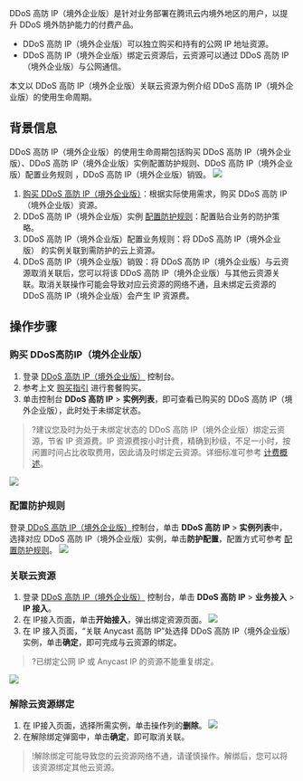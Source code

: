 DDoS 高防 IP（境外企业版）是针对业务部署在腾讯云内境外地区的用户，以提升 DDoS 境外防护能力的付费产品。
- DDoS 高防 IP（境外企业版）可以独立购买和持有的公网 IP 地址资源。
- DDoS 高防 IP（境外企业版）绑定云资源后，云资源可以通过 DDoS 高防 IP（境外企业版）与公网通信。

本文以 DDoS 高防 IP（境外企业版）关联云资源为例介绍 DDoS 高防 IP（境外企业版）的使用生命周期。

## 背景信息
DDoS 高防 IP（境外企业版）的使用生命周期包括购买 DDoS 高防 IP（境外企业版）、DDoS 高防 IP（境外企业版）实例配置防护规则、DDoS 高防 IP（境外企业版）配置业务规则 ，DDoS 高防 IP（境外企业版）销毁。
![](https://main.qcloudimg.com/raw/95b31a570ba0a1d479db4e65f58ef070.png)
 
1. [购买 DDoS 高防 IP（境外企业版）](https://buy.cloud.tencent.com/antiddos#/advanced-intl)：根据实际使用需求，购买 DDoS 高防 IP（境外企业版）资源。
2. DDoS 高防 IP（境外企业版）实例 [配置防护规则](https://cloud.tencent.com/document/product/1014/31116)：配置贴合业务的防护策略。
3. DDoS 高防 IP（境外企业版）配置业务规则：将 DDoS 高防 IP（境外企业版） 的实例关联到需防护的云上资源。
4. DDoS 高防 IP（境外企业版）销毁：将 DDoS 高防 IP（境外企业版）与云资源取消关联后，您可以将该 DDoS 高防 IP（境外企业版）与其他云资源关联。取消关联操作可能会导致对应云资源的网络不通，且未绑定云资源的 DDoS 高防 IP（境外企业版）会产生 IP 资源费。

## 操作步骤
### 购买 DDoS高防IP（境外企业版）
1. 登录 [DDoS 高防 IP（境外企业版）](https://console.cloud.tencent.com/ddos/ddos-basic) 控制台。
2. 参考上文 [购买指引](https://cloud.tencent.com/document/product/1014/56255) 进行套餐购买。
3. 单击控制台 **DDoS 高防 IP** > **实例列表**，即可查看已购买的 DDoS 高防 IP（境外企业版），此时处于未绑定状态。
>?建议您及时为处于未绑定状态的 DDoS 高防 IP（境外企业版）绑定云资源，节省 IP 资源费。IP 资源费按小时计费，精确到秒级，不足一小时，按闲置时间占比收取费用，因此请及时绑定云资源。详细标准可参考 [计费概述](https://cloud.tencent.com/document/product/1014/56251)。
>
![](https://qcloudimg.tencent-cloud.cn/raw/f6fd2f54dc2f0c74c2c0f75447a130da.png)
 
### 配置防护规则
登录[ DDoS 高防 IP（境外企业版）](https://console.cloud.tencent.com/ddos/ddos-basic)控制台，单击 **DDoS 高防 IP** > **实例列表**中，选择对应 DDoS 高防 IP（境外企业版）实例，单击**防护配置**，配置方式可参考 [配置防护规则](https://cloud.tencent.com/document/product/1014/31116)。
![](https://qcloudimg.tencent-cloud.cn/raw/284cdc711c342df6bbc82e41f0f7e0c4.png)


### 关联云资源
1. 登录 [DDoS 高防 IP（境外企业版）](https://console.cloud.tencent.com/ddos/ddos-basic) 控制台，单击 **DDoS 高防 IP** > **业务接入** > **IP 接入**。
2. 在 IP接入页面，单击**开始接入**，弹出绑定资源页面。
![](https://qcloudimg.tencent-cloud.cn/raw/1e9801245b05414ad0378d242c536080.png)
3. 在 IP 接入页面，“关联 Anycast 高防 IP”处选择 DDoS 高防 IP（境外企业版）实例，单击**确定**，即可完成与云资源的绑定。
>?已绑定公网 IP 或 Anycast IP 的资源不能重复绑定。
>
![](https://qcloudimg.tencent-cloud.cn/raw/fd9e31cb9df396770e04ba5f43940148.png)

### 解除云资源绑定
1. 在 IP接入页面，选择所需实例，单击操作列的**删除**。
![](https://qcloudimg.tencent-cloud.cn/raw/4815385b553c3262c8f082b924cd8e77.png)
2. 在解除绑定弹窗中，单击**确定**，即可取消关联。
>!解除绑定可能导致您的云资源网络不通，请谨慎操作。解绑后，您可以将该资源绑定其他云资源。

